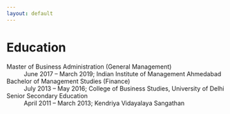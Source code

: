 ```yaml
---
layout: default
---
```


# Education

<dl>
   <dt>Master of Business Administration (General Management)</dt>
      <dd>June 2017 – March 2019; Indian Institute of Management Ahmedabad
   <dt>Bachelor of Management Studies (Finance)</dt>
      <dd>July 2013 – May 2016; College of Business Studies, University of Delhi </dd>
   <dt>Senior Secondary Education </dt>
      <dd>April 2011 – March 2013; Kendriya Vidayalaya Sangathan </dd>
</dl>

